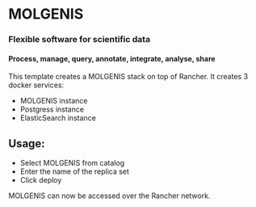 # MOLGENIS
### Flexible software for scientific data
#### Process, manage, query, annotate, integrate, analyse, share

This template creates a MOLGENIS stack on top of Rancher. It creates 3 docker services:

- MOLGENIS instance
- Postgress instance
- ElasticSearch instance

## Usage:

- Select MOLGENIS from catalog
- Enter the name of the replica set
- Click deploy

MOLGENIS can now be accessed over the Rancher network.